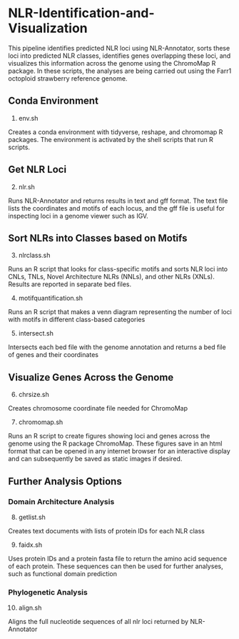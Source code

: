 # NLR-Identification-and-Visualization

This pipeline identifies predicted NLR loci using NLR-Annotator, sorts these loci into predicted NLR classes, identifies genes overlapping these loci, and visualizes this information across the genome using the ChromoMap R package. In these scripts, the analyses are being carried out using the Farr1 octoploid strawberry reference genome. 

## Conda Environment

1. env.sh

Creates a conda environment with tidyverse, reshape, and chromomap R packages. The environment is activated by the shell scripts that run R scripts.

## Get NLR Loci

2. nlr.sh

Runs NLR-Annotator and returns results in text and gff format. The text file lists the coordinates and motifs of each locus, and the gff file is useful for inspecting loci in a genome viewer such as IGV.

## Sort NLRs into Classes based on Motifs

3. nlrclass.sh

Runs an R script that looks for class-specific motifs and sorts NLR loci into CNLs, TNLs, Novel Architecture NLRs (NNLs), and other NLRs (XNLs). Results are reported in separate bed files.

4. motifquantification.sh

Runs an R script that makes a venn diagram representing the number of loci with motifs in different class-based categories

5. intersect.sh

Intersects each bed file with the genome annotation and returns a bed file of genes and their coordinates

## Visualize Genes Across the Genome

6. chrsize.sh

Creates chromosome coordinate file needed for ChromoMap

7. chromomap.sh

Runs an R script to create figures showing loci and genes across the genome using the R package ChromoMap. These figures save in an html format that can be opened in any internet browser for an interactive display and can subsequently be saved as static images if desired. 

## Further Analysis Options

### Domain Architecture Analysis

8. getlist.sh

Creates text documents with lists of protein IDs for each NLR class

9. faidx.sh

Uses protein IDs and a protein fasta file to return the amino acid sequence of each protein. These sequences can then be used for further analyses, such as functional domain prediction

### Phylogenetic Analysis

10. align.sh

Aligns the full nucleotide sequences of all nlr loci returned by NLR-Annotator
